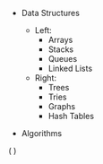 * Data Structures
    * Left:
        * Arrays
        * Stacks
        * Queues
        * Linked Lists
    * Right:
        * Trees
        * Tries
        * Graphs
        * Hash Tables

* Algorithms

(
)
